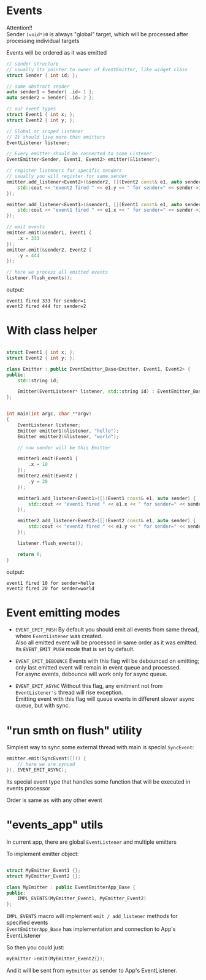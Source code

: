 # Events

Attention!!  
Sender `(void*)0` is always "global" target, which will be processed after processing individual targets

Events will be ordered as it was emitted

```cpp
// sender structure
// usually its pointer to owner of EventEmitter, like widget class
struct Sender { int id; };

// some abstract sender
auto sender1 = Sender{ .id= 1 };
auto sender2 = Sender{ .id= 2 };

// our event types
struct Event1 { int x; };
struct Event2 { int y; };

// Global or scoped listener
// It should live more than emitters
EventListener listener;

// Every emitter should be connected to some Listener
EventEmitter<Sender, Event1, Event2> emitter(&listener);

// register listeners for specific senders
// usually you will register for same sender
emitter.add_listener<Event2>(&sender2, [](Event2 const& e1, auto sender) {
    std::cout << "event2 fired " << e1.y << " for sender=" << sender->id << std::endl;
});

emitter.add_listener<Event1>(&sender1, [](Event1 const& e1, auto sender) {
    std::cout << "event1 fired " << e1.x << " for sender=" << sender->id << std::endl;
});

// emit events
emitter.emit(&sender1, Event1 {
    .x = 333
});
emitter.emit(&sender2, Event2 {
    .y = 444
});

// here we process all emitted events
listener.flush_events();
```

output:

```
event1 fired 333 for sender=1
event2 fired 444 for sender=2
```

# With class helper

```cpp

struct Event1 { int x; };
struct Event2 { int y; };

class Emitter : public EventEmitter_Base<Emitter, Event1, Event2> {
public:
	std::string id;

	Emitter(EventListener* listener, std::string id) : EventEmitter_Base(listener), id(id) {}
};


int main(int argc, char **argv)
{
	EventListener listener;
	Emitter emitter1(&listener, "hello");
	Emitter emitter2(&listener, "world");

    // now sender will be this Emitter

	emitter1.emit(Event1 {
		.x = 10
	});
	emitter2.emit(Event2 {
		.y = 20
	});

	emitter1.add_listener<Event1>([](Event1 const& e1, auto sender) {
		std::cout << "event1 fired " << e1.x << " for sender=" << sender->id << std::endl;
	});

	emitter2.add_listener<Event2>([](Event2 const& e1, auto sender) {
		std::cout << "event2 fired " << e1.y << " for sender=" << sender->id << std::endl;
	});

	listener.flush_events();

    return 0;
}

```

output:

```
event1 fired 10 for sender=hello
event2 fired 20 for sender=world
```

# Event emitting modes

- `EVENT_EMIT_PUSH`
  By default you should emit all events from same thread, where `EventListener` was created.  
  Also all emitted event will be processed in same order as it was emitted.  
  Its `EVENT_EMIT_PUSH` mode that is set by default.

- `EVENT_EMIT_DEBOUNCE`
  Events with this flag will be debounced on emitting; only last emitted event will remain in event queue and processed.  
  For async events, debounce will work only for async queue.

- `EVENT_EMIT_ASYNC`
  Without this flag, any emitment not from `EventListener's` thread will rise exception.  
  Emitting event with this flag will queue events in different slower async queue, but with sync.

# "run smth on flush" utility

Simplest way to sync some external thread with main is special `SyncEvent`:

```cpp
emitter.emit(SyncEvent([]() {
	// here we are synced
}), EVENT_EMIT_ASYNC);
```

Its special event type that handles some function that will be executed in events processor

Order is same as with any other event

# "events_app" utils

In current app, there are global `EventListener` and multiple emitters

To implement emitter object:

```cpp

struct MyEmitter_Event1 {};
struct MyEmitter_Event2 {};

class MyEmitter : public EventEmitterApp_Base {
public:
	IMPL_EVENTS(MyEmitter_Event1, MyEmitter_Event2)
};
```

`IMPL_EVENTS` macro will implement `emit / add_listener` methods for specified events  
`EventEmitterApp_Base` has implementation and connection to App's EventListener

So then you could just:

```cpp
myEmitter->emit(MyEmitter_Event2{});
```

And it will be sent from `myEmitter` as sender to App's EventListener.
